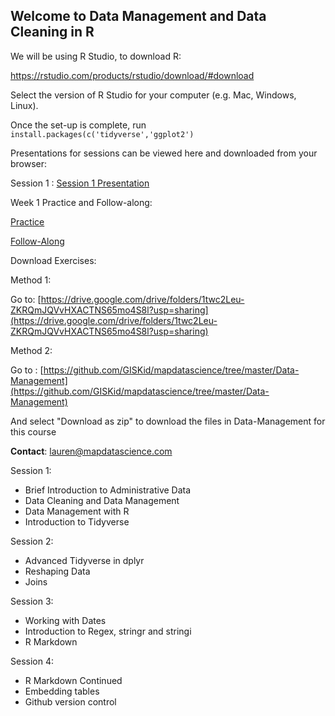 ## Welcome to Data Management and Data Cleaning in R

We will be using R Studio, to download R:

https://rstudio.com/products/rstudio/download/#download

Select the version of R Studio for your computer (e.g. Mac, Windows, Linux).

Once the set-up is complete, run `install.packages(c('tidyverse','ggplot2')`


Presentations for sessions can be viewed here and downloaded from your browser: 

Session 1 : [Session 1 Presentation](http://www.mapdatascience.com/Data-Management/Presentation/PopData_Session_1.html)

Week 1 Practice and Follow-along:

[Practice](https://github.com/GISKid/mapdatascience/blob/master/Data-Management/Week_1_Practice.Rmd)

[Follow-Along](https://github.com/GISKid/mapdatascience/blob/master/Data-Management/Session1_Titanic_Follow_along.Rmd)


Download Exercises:

Method 1:

Go to: [https://drive.google.com/drive/folders/1twc2Leu-ZKRQmJQVvHXACTNS65mo4S8l?usp=sharing](https://drive.google.com/drive/folders/1twc2Leu-ZKRQmJQVvHXACTNS65mo4S8l?usp=sharing)

Method 2: 

Go to : [https://github.com/GISKid/mapdatascience/tree/master/Data-Management](https://github.com/GISKid/mapdatascience/tree/master/Data-Management)

And select "Download as zip" to download the files in Data-Management for this course

**Contact**: lauren@mapdatascience.com 


Session 1:

- Brief Introduction to Administrative Data
- Data Cleaning and Data Management
- Data Management with R 
- Introduction to Tidyverse

Session 2:
- Advanced Tidyverse in dplyr
- Reshaping Data
- Joins 

Session 3:
- Working with Dates
- Introduction to Regex, stringr and stringi
- R Markdown 

Session 4:
- R Markdown Continued
- Embedding tables
- Github version control

